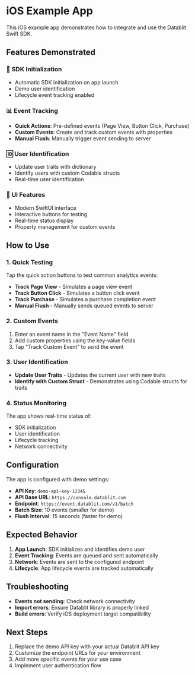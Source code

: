 # iOS Example App

This iOS example app demonstrates how to integrate and use the Datablit Swift SDK.

## Features Demonstrated

### 🚀 **SDK Initialization**

- Automatic SDK initialization on app launch
- Demo user identification
- Lifecycle event tracking enabled

### 📊 **Event Tracking**

- **Quick Actions**: Pre-defined events (Page View, Button Click, Purchase)
- **Custom Events**: Create and track custom events with properties
- **Manual Flush**: Manually trigger event sending to server

### 🆔 **User Identification**

- Update user traits with dictionary
- Identify users with custom Codable structs
- Real-time user identification

### 📱 **UI Features**

- Modern SwiftUI interface
- Interactive buttons for testing
- Real-time status display
- Property management for custom events

## How to Use

### 1. **Quick Testing**

Tap the quick action buttons to test common analytics events:

- **Track Page View** - Simulates a page view event
- **Track Button Click** - Simulates a button click event
- **Track Purchase** - Simulates a purchase completion event
- **Manual Flush** - Manually sends queued events to server

### 2. **Custom Events**

1. Enter an event name in the "Event Name" field
2. Add custom properties using the key-value fields
3. Tap "Track Custom Event" to send the event

### 3. **User Identification**

- **Update User Traits** - Updates the current user with new traits
- **Identify with Custom Struct** - Demonstrates using Codable structs for traits

### 4. **Status Monitoring**

The app shows real-time status of:

- SDK initialization
- User identification
- Lifecycle tracking
- Network connectivity

## Configuration

The app is configured with demo settings:

- **API Key**: `demo-api-key-12345`
- **API Base URL**: `https://console.datablit.com`
- **Endpoint**: `https://event.datablit.com/v1/batch`
- **Batch Size**: 10 events (smaller for demo)
- **Flush Interval**: 15 seconds (faster for demo)

## Expected Behavior

1. **App Launch**: SDK initializes and identifies demo user
2. **Event Tracking**: Events are queued and sent automatically
3. **Network**: Events are sent to the configured endpoint
4. **Lifecycle**: App lifecycle events are tracked automatically

## Troubleshooting

- **Events not sending**: Check network connectivity
- **Import errors**: Ensure Datablit library is properly linked
- **Build errors**: Verify iOS deployment target compatibility

## Next Steps

1. Replace the demo API key with your actual Datablit API key
2. Customize the endpoint URLs for your environment
3. Add more specific events for your use case
4. Implement user authentication flow
